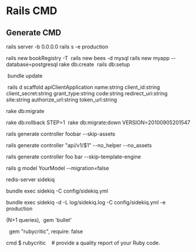# Rails CMD



## Generate CMD
rails server -b 0.0.0.0
rails s -e production

rails new bookRegistry -T
 rails new bees -d mysql
rails new myapp --database=postgresql
rake db:create 
rails db:setup


 bundle update


 rails d scaffold apiClientApplication name:string client_id:string client_secret:string grant_type:string code:string redirect_uri:string site:string authorize_url:string token_url:string


rake db:migrate

rake db:rollback STEP=1 
rake db:migrate:down VERSION=20100905201547


rails generate controller foobar --skip-assets

rails generate controller "api/v1/$1" --no_helper --no_assets

rails generate controller foo bar --skip-template-engine


rails g model YourModel --migration=false


redis-server
sidekiq

 bundle exec sidekiq -C config/sidekiq.yml

bundle exec sidekiq -d -L log/sidekiq.log -C config/sidekiq.yml -e production

 






(N+1 queries),
 gem 'bullet' 

  gem "rubycritic", require: false

cmd $ rubycritic    # provide a quality report of your Ruby code.
